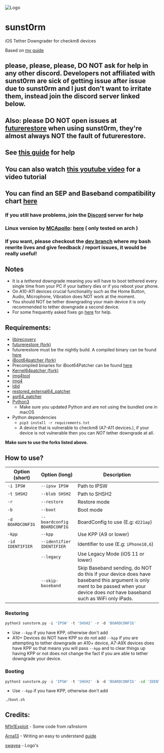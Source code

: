 ![Logo](https://cdn.discordapp.com/attachments/1002450787085066250/1002533777693745182/sunst0rmgithub.png)

# sunst0rm
iOS Tether Downgrader for checkm8 devices

Based on [my guide](https://github.com/mineek/iostethereddowngrade)

## please, please, please, DO NOT ask for help in any other discord. Developers not affiliated with sunst0rm are sick of getting issue after issue due to sunst0rm and I just don't want to irritate them, instead join the discord server linked below.
## Also: please DO NOT open issues at [futurerestore](https://github.com/futurerestore/futurerestore) when using sunst0rm, they're almost always NOT the fault of futurerestore.

## See [this guide](https://github.com/Arna13/sunst0rm-guide) for help
## You can also watch [this youtube video](https://www.youtube.com/watch?v=P1m_DsoWyb0) for a video tutorial
## You can find an SEP and Baseband compatibility chart [here](https://docs.google.com/spreadsheets/d/1Mb1UNm6g3yvdQD67M413GYSaJ4uoNhLgpkc7YKi3LBs/edit#gid=0)
### If you still have problems, join the [Discord](https://discord.gg/TqVH6NBwS3) server for help

### Linux version by [MCApollo](https://github.com/MCApollo): [here](https://github.com/MCApollo/sunst0rm) ( only tested on arch )

### If you want, please checkout the [dev branch](https://github.com/mineek/sunst0rm/tree/dev) where my bash rewrite lives and give feedback / report issues, it would be really useful!

## Notes
- It is a *tethered* downgrade meaning you will have to boot tethered every single time from your PC if your battery dies or if you reboot your phone.
- On A10-A11 devices crucial functionality such as the Home Button, Audio, Microphone, Vibration does NOT work at the moment.
- You should NOT be tether downgrading your main device it is only recommended to tether downgrade a second device.
- For some frequently asked fixes go [here](https://github.com/Arna13/sunst0rm-guide/blob/main/docs/misc/EXTRAS.md) for help.
## Requirements:
- [libirecovery](https://github.com/libimobiledevice/libirecovery)
- [futurerestore (fork)](https://github.com/futurerestore/futurerestore)
- futurerestore must be the nightly build. A compiled binary can be found [here](https://github.com/futurerestore/futurerestore/actions)
- [iBoot64patcher (fork)](https://github.com/Cryptiiiic/iBoot64Patcher)
- Precompiled binaries for iBoot64Patcher can be found [here](https://github.com/Cryptiiiic/iBoot64Patcher/actions)
- [Kernel64patcher (fork)](https://github.com/iSuns9/Kernel64Patcher)
- [img4tool](https://github.com/tihmstar/img4tool)
- [img4](https://github.com/xerub/img4lib)
- [ldid](https://github.com/ProcursusTeam/ldid)
- [restored_external64_patcher](https://github.com/iSuns9/restored_external64patcher)
- [asr64_patcher](https://github.com/exploit3dguy/asr64_patcher)
- [Python3](https://www.python.org/downloads)
   - Make sure you updated Python and are not using the bundled one in macOS
- Python dependencies
   - `pip3 install -r requirements.txt`
   - A device that is vulnerable to checkm8 (A7-A11 devices.), if your device is not vulnerable then you can *NOT* tether downgrade at all. 

**Make sure to use the forks listed above.**

## How to use?
| Option (short)  | Option (long)               | Description                              |
|-----------------|-----------------------------|------------------------------------------|
| `-i IPSW`       | `--ipsw IPSW`               | Path to IPSW                             |
| `-t SHSH2`      | `--blob SHSH2`              | Path to SHSH2                            |
| `-r`       | `--restore`            | Restore mode                             |
| `-b`       | `--boot`               | Boot mode                                |
| `-d BOARDCONFIG`| `--boardconfig BOARDCONFIG` | BoardConfig to use  (E.g: `d221ap`)      |
| `-kpp`     | `--kpp`                | Use KPP (A9 or lower)                    |
| `-id IDENTIFIER`| `--identifier IDENTIFIER`   | Identifier to use  (E.g: `iPhone10,6`)   |
|                 | `--legacy`             | Use Legacy Mode (iOS 11 or lower)        |
|                 | `--skip-baseband`           | Skip Baseband sending, do NOT do this if your device does have baseband this argument is only ment to be passed when your device does *not* have baseband such as WiFi only iPads.                  |
### Restoring
```py
python3 sunstorm.py -i 'IPSW' -t 'SHSH2' -r -d 'BOARDCONFIG'
```
- Use `--kpp` if you have KPP, otherwise don't add
- A10+ Devices do NOT have KPP so do not add `--kpp` if you are attempting to tether downgrade an A10+ device, A7-A9X devices does have KPP so that means you will pass `--kpp` and to clear things up having KPP or not does not change the fact if you are able to tether downgrade your device.
### Booting
```py
python3 sunstorm.py -i 'IPSW' -t 'SHSH2' -b -d 'BOARDCONFIG' -id 'IDENTIFIER'
```
- Use `--kpp` if you have KPP, otherwise don't add
```
./boot.sh
```

## Credits:
[M1n1Exploit](https://github.com/Mini-Exploit) - Some code from ra1nstorm

[Arna13](https://github.com/Arna13) - Writing an easy to understand [guide](https://github.com/Arna13/sunst0rm-guide)

[swayea](https://github.com/swayea) - Logo's
